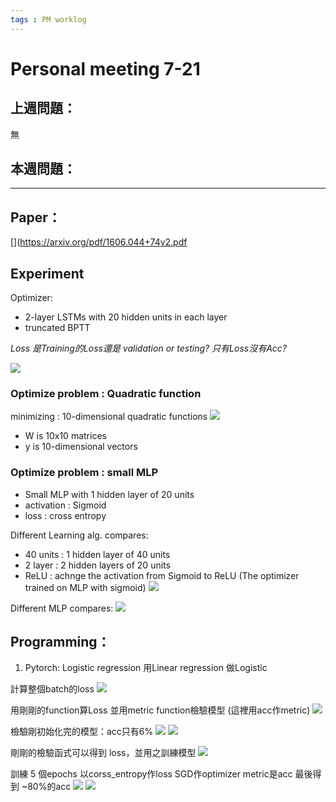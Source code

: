```yaml
---
tags : PM worklog
---
```

# Personal meeting 7-21
## 上週問題：
無

## 本週問題：

---
## Paper：

[](https://arxiv.org/pdf/1606.044+74v2.pdf 
## Experiment
Optimizer:
* 2-layer LSTMs with 20 hidden units in each layer
* truncated BPTT

*Loss 是Training的Loss還是 validation or testing?
只有Loss沒有Acc?*


![](https://i.imgur.com/o4MX8Pe.png)

### Optimize problem : Quadratic function
minimizing : 10-dimensional quadratic functions
![](https://i.imgur.com/4RheNkF.png)

* W is 10x10 matrices
* y is 10-dimensional vectors


### Optimize problem : small MLP
* Small MLP with 1 hidden layer of 20 units
* activation : Sigmoid
* loss : cross entropy


Different Learning alg. compares:
* 40 units : 1 hidden layer of 40 units
* 2 layer : 2 hidden layers of 20 units
* ReLU : achnge the activation from Sigmoid to ReLU
	(The optimizer trained on MLP with sigmoid)
![](https://i.imgur.com/3Ei1RUm.png)

Different MLP compares:
![](https://i.imgur.com/gUCTvYN.png)



## Programming：
1. Pytorch: Logistic regression
用Linear regression 做Logistic

計算整個batch的loss
![](https://i.imgur.com/URRdic9.png)

用剛剛的function算Loss
並用metric function檢驗模型 (這裡用acc作metric)
![](https://i.imgur.com/YJsOAVp.png)

檢驗剛初始化完的模型：acc只有6%
![](https://i.imgur.com/X99981C.png)
![](https://i.imgur.com/giTRNJq.png)

剛剛的檢驗函式可以得到 loss，並用之訓練模型
![](https://i.imgur.com/THx4hfX.png)

訓練 5 個epochs
以corss_entropy作loss
SGD作optimizer
metric是acc
最後得到 ~80%的acc
![](https://i.imgur.com/MtVxIek.png)
![](https://i.imgur.com/aBHi2KP.png)
